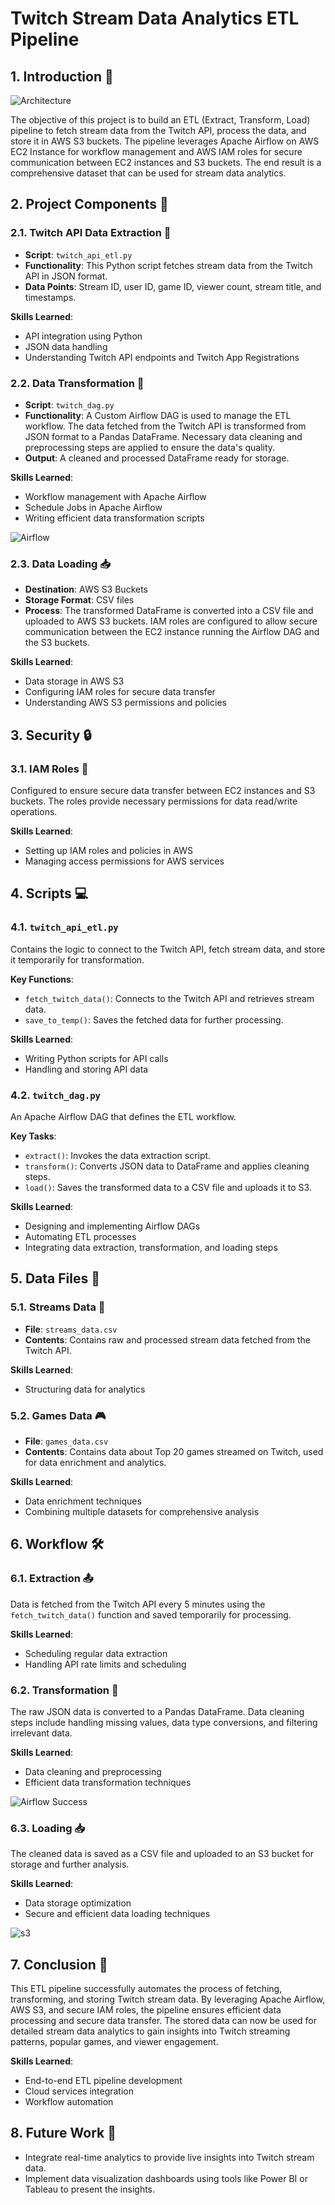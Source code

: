 Twitch Stream Data Analytics ETL Pipeline
=========================================

1\. Introduction 🎯
-------------------

![Architecture](images/Twitch_ETL_architecture.png)

The objective of this project is to build an ETL (Extract, Transform, Load) pipeline to fetch stream data from the Twitch API, process the data, and store it in AWS S3 buckets. The pipeline leverages Apache Airflow on AWS EC2 Instance for workflow management and AWS IAM roles for secure communication between EC2 instances and S3 buckets. The end result is a comprehensive dataset that can be used for stream data analytics.


2\. Project Components 🔧
-------------------------

### 2.1. Twitch API Data Extraction 📡

-   **Script**: `twitch_api_etl.py`
-   **Functionality**: This Python script fetches stream data from the Twitch API in JSON format.
-   **Data Points**: Stream ID, user ID, game ID, viewer count, stream title, and timestamps.

**Skills Learned**:

-   API integration using Python
-   JSON data handling
-   Understanding Twitch API endpoints and Twitch App Registrations

### 2.2. Data Transformation 🔄

-   **Script**: `twitch_dag.py`
-   **Functionality**: A Custom Airflow DAG is used to manage the ETL workflow. The data fetched from the Twitch API is transformed from JSON format to a Pandas DataFrame. Necessary data cleaning and preprocessing steps are applied to ensure the data's quality.
-   **Output**: A cleaned and processed DataFrame ready for storage.

**Skills Learned**:

-   Workflow management with Apache Airflow
-   Schedule Jobs in Apache Airflow
-   Writing efficient data transformation scripts
  
![Airflow](images/airflow_twtich_dag.png)

### 2.3. Data Loading 📥

-   **Destination**: AWS S3 Buckets
-   **Storage Format**: CSV files
-   **Process**: The transformed DataFrame is converted into a CSV file and uploaded to AWS S3 buckets. IAM roles are configured to allow secure communication between the EC2 instance running the Airflow DAG and the S3 buckets.

**Skills Learned**:

-   Data storage in AWS S3
-   Configuring IAM roles for secure data transfer
-   Understanding AWS S3 permissions and policies

3\. Security 🔒
---------------

### 3.1. IAM Roles 🔑

Configured to ensure secure data transfer between EC2 instances and S3 buckets. The roles provide necessary permissions for data read/write operations.

**Skills Learned**:

-   Setting up IAM roles and policies in AWS
-   Managing access permissions for AWS services



4\. Scripts 💻
--------------

### 4.1. `twitch_api_etl.py`

Contains the logic to connect to the Twitch API, fetch stream data, and store it temporarily for transformation.

**Key Functions**:

-   `fetch_twitch_data()`: Connects to the Twitch API and retrieves stream data.
-   `save_to_temp()`: Saves the fetched data for further processing.

**Skills Learned**:

-   Writing Python scripts for API calls
-   Handling and storing API data

### 4.2. `twitch_dag.py`

An Apache Airflow DAG that defines the ETL workflow.

**Key Tasks**:

-   `extract()`: Invokes the data extraction script.
-   `transform()`: Converts JSON data to DataFrame and applies cleaning steps.
-   `load()`: Saves the transformed data to a CSV file and uploads it to S3.

**Skills Learned**:

-   Designing and implementing Airflow DAGs
-   Automating ETL processes
-   Integrating data extraction, transformation, and loading steps

5\. Data Files 📂
-----------------

### 5.1. Streams Data 🎥

-   **File**: `streams_data.csv`
-   **Contents**: Contains raw and processed stream data fetched from the Twitch API.

**Skills Learned**:

-   Structuring data for analytics

### 5.2. Games Data 🎮

-   **File**: `games_data.csv`
-   **Contents**: Contains data about Top 20 games streamed on Twitch, used for data enrichment and analytics.

**Skills Learned**:

-   Data enrichment techniques
-   Combining multiple datasets for comprehensive analysis

6\. Workflow 🛠️
----------------

### 6.1. Extraction 📤

Data is fetched from the Twitch API every 5 minutes using the `fetch_twitch_data()` function and saved temporarily for processing.

**Skills Learned**:

-   Scheduling regular data extraction
-   Handling API rate limits and scheduling

### 6.2. Transformation 🔄

The raw JSON data is converted to a Pandas DataFrame. Data cleaning steps include handling missing values, data type conversions, and filtering irrelevant data.

**Skills Learned**:

-   Data cleaning and preprocessing
-   Efficient data transformation techniques

![Airflow Success](images/airflow_success.png)

### 6.3. Loading 📥

The cleaned data is saved as a CSV file and uploaded to an S3 bucket for storage and further analysis.

**Skills Learned**:

-   Data storage optimization
-   Secure and efficient data loading techniques

![s3](images/s3_bucket.png)

7\. Conclusion 🏁
-----------------

This ETL pipeline successfully automates the process of fetching, transforming, and storing Twitch stream data. By leveraging Apache Airflow, AWS S3, and secure IAM roles, the pipeline ensures efficient data processing and secure data transfer. The stored data can now be used for detailed stream data analytics to gain insights into Twitch streaming patterns, popular games, and viewer engagement.

**Skills Learned**:

-   End-to-end ETL pipeline development
-   Cloud services integration
-   Workflow automation

8\. Future Work 🚀
------------------

-   Integrate real-time analytics to provide live insights into Twitch stream data.
-   Implement data visualization dashboards using tools like Power BI or Tableau to present the insights.

